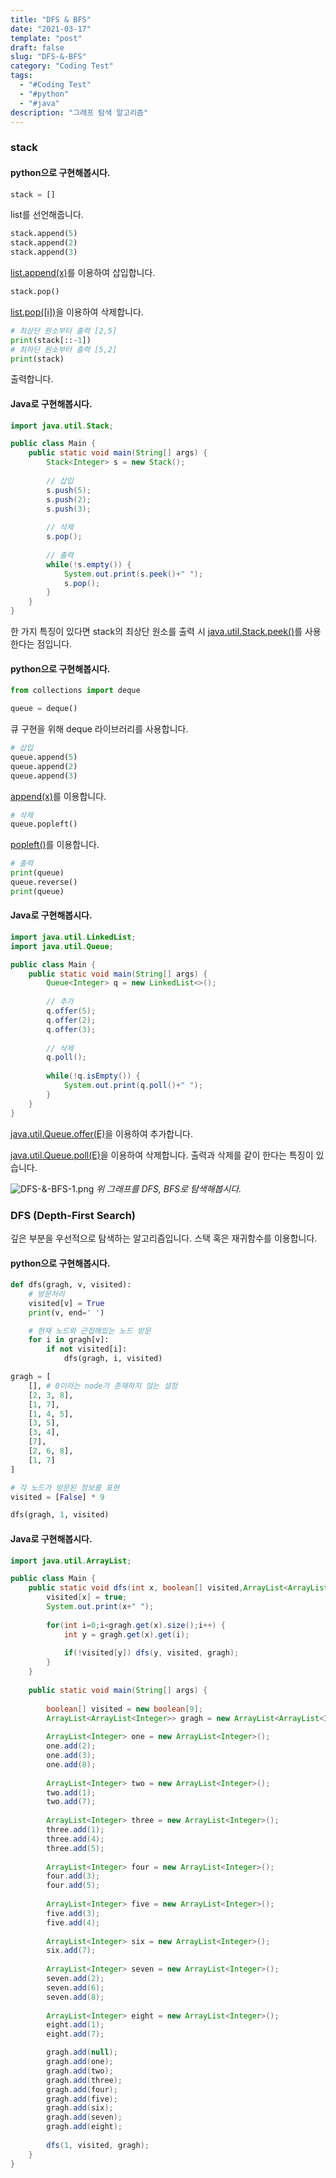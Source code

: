 ```yaml
---
title: "DFS & BFS"
date: "2021-03-17"
template: "post"
draft: false
slug: "DFS-&-BFS"
category: "Coding Test"
tags:
  - "#Coding Test"
  - "#python"
  - "#java"
description: "그래프 탐색 알고리즘"
---
```


### stack

#### python으로 구현해봅시다.

```python
stack = []
```
list를 선언해줍니다.

```python
stack.append(5)
stack.append(2)
stack.append(3)
```
[list.append(x)](https://docs.python.org/ko/3/tutorial/datastructures.html#more-on-lists)를 이용하여 삽입합니다.

```python
stack.pop()
```
[list.pop([i])](https://docs.python.org/ko/3/tutorial/datastructures.html#more-on-lists)을 이용하여 삭제합니다.

```python
# 최상단 원소부터 출력 [2,5]
print(stack[::-1])
# 최하단 원소부터 출력 [5,2]
print(stack)
```
출력합니다.

#### Java로 구현해봅시다.

```Java
import java.util.Stack;

public class Main {
	public static void main(String[] args) {
		Stack<Integer> s = new Stack();
		
		// 삽입
		s.push(5);
		s.push(2);
		s.push(3);
		
		// 삭제
		s.pop();
		
		// 출력
		while(!s.empty()) {
			System.out.print(s.peek()+" ");
			s.pop();
		}
	}
}
```
한 가지 특징이 있다면 stack의 최상단 원소를 출력 시 [java.util.Stack.peek()](https://docs.oracle.com/en/java/javase/11/docs/api/java.base/java/util/Stack.html#peek())를 사용한다는 점입니다.

#### python으로 구현해봅시다.

```python
from collections import deque

queue = deque()
```
큐 구현을 위해 deque 라이브러리를 사용합니다.

```python
# 삽입
queue.append(5)
queue.append(2)
queue.append(3)
```
[append(x)](https://docs.python.org/ko/3.9/library/collections.html?highlight=popleft#collections.deque.append)를 이용합니다.

```python
# 삭제
queue.popleft()
```
[popleft()](https://docs.python.org/ko/3.9/library/collections.html?highlight=popleft#collections.deque.popleft)를 이용합니다.
```python
# 출력
print(queue)
queue.reverse()
print(queue)
```

#### Java로 구현해봅시다.

```Java
import java.util.LinkedList;
import java.util.Queue;

public class Main {
	public static void main(String[] args) {
		Queue<Integer> q = new LinkedList<>();
		
		// 추가
		q.offer(5);
		q.offer(2);
		q.offer(3);
		
		// 삭제
		q.poll();
		
		while(!q.isEmpty()) {
			System.out.print(q.poll()+" ");
		}
	}
}
```
[java.util.Queue.offer(E)](https://docs.oracle.com/en/java/javase/11/docs/api/java.base/java/util/Queue.html#offer(E))을 이용하여 추가합니다.  

[java.util.Queue.poll(E)](https://docs.oracle.com/en/java/javase/11/docs/api/java.base/java/util/Queue.html#poll())을 이용하여 삭제합니다. 출력과 삭제를 같이 한다는 특징이 있습니다.  

![DFS-&-BFS-1.png](/media/posts/2021-03-17---DFS-&-BFS/DFS-&-BFS-1.png)
*위 그래프를 DFS, BFS로 탐색해봅시다.*

### DFS (Depth-First Search)

깊은 부분을 우선적으로 탐색하는 알고리즘입니다.
스택 혹은 재귀함수를 이용합니다.

#### python으로 구현해봅시다.

```python
def dfs(gragh, v, visited):
	# 방문처리
	visited[v] = True
	print(v, end=' ')

	# 현재 노드와 근접해있는 노드 방문
	for i in gragh[v]:
		if not visited[i]:
			dfs(gragh, i, visited)

gragh = [
	[], # 0이라는 node가 존재하지 않는 설정
	[2, 3, 8],
	[1, 7],
	[1, 4, 5],
	[3, 5],
	[3, 4],
	[7],
	[2, 6, 8],
	[1, 7]
]

# 각 노드가 방문된 정보를 표현
visited = [False] * 9

dfs(gragh, 1, visited)
```
#### Java로 구현해봅시다.

```Java
import java.util.ArrayList;

public class Main {
	public static void dfs(int x, boolean[] visited,ArrayList<ArrayList<Integer>> gragh) {
		visited[x] = true;
		System.out.print(x+" ");
		
		for(int i=0;i<gragh.get(x).size();i++) {
			int y = gragh.get(x).get(i);
			
			if(!visited[y]) dfs(y, visited, gragh);
		}
	}
	
	public static void main(String[] args) {
	
		boolean[] visited = new boolean[9];
		ArrayList<ArrayList<Integer>> gragh = new ArrayList<ArrayList<Integer>>();
		
		ArrayList<Integer> one = new ArrayList<Integer>();
		one.add(2);
		one.add(3);
		one.add(8);
		
		ArrayList<Integer> two = new ArrayList<Integer>();
		two.add(1);
		two.add(7);
		
		ArrayList<Integer> three = new ArrayList<Integer>();
		three.add(1);
		three.add(4);
		three.add(5);
		
		ArrayList<Integer> four = new ArrayList<Integer>();
		four.add(3);
		four.add(5);
		
		ArrayList<Integer> five = new ArrayList<Integer>();
		five.add(3);
		five.add(4);
		
		ArrayList<Integer> six = new ArrayList<Integer>();
		six.add(7);
		
		ArrayList<Integer> seven = new ArrayList<Integer>();
		seven.add(2);
		seven.add(6);
		seven.add(8);
		
		ArrayList<Integer> eight = new ArrayList<Integer>();
		eight.add(1);
		eight.add(7);

		gragh.add(null);
		gragh.add(one);
		gragh.add(two);
		gragh.add(three);
		gragh.add(four);
		gragh.add(five);
		gragh.add(six);
		gragh.add(seven);
		gragh.add(eight);
		
		dfs(1, visited, gragh);
	}
}
```